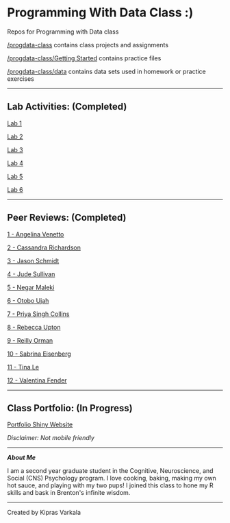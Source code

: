 # Programming With Data Class :)

Repos for Programming with Data class

[/progdata-class](https://github.com/KiprasVarkala/progdata-class) contains class projects and assignments

[/progdata-class/Getting Started](https://github.com/KiprasVarkala/progdata-class/tree/main/Getting%20Started) contains practice files

[/progdata-class/data](https://github.com/KiprasVarkala/progdata-class/tree/main/data) contains data sets used in homework or practice exercises

-------------------------------------------------------------------------------------------------------------
## Lab Activities: (Completed)

[Lab 1](https://github.com/KiprasVarkala/progdata-class/tree/main/Lab%201)

[Lab 2](https://github.com/KiprasVarkala/progdata-class/tree/main/Lab%202)

[Lab 3](https://github.com/KiprasVarkala/progdata-class/tree/main/Lab%203)

[Lab 4](https://github.com/KiprasVarkala/progdata-class/tree/main/Lab%204)

[Lab 5](https://github.com/KiprasVarkala/progdata-class/tree/main/Lab%205)

[Lab 6](https://github.com/KiprasVarkala/progdata-class/tree/main/Lab%206)

-------------------------------------------------------------------------------------------------------------
## Peer Reviews: (Completed)

[1 - Angelina Venetto](https://github.com/avenetto/progdata-class/issues/7)

[2 - Cassandra Richardson](https://github.com/cassrichardson/progdata-class/issues/6)

[3 - Jason Schmidt](https://github.com/jayschmidtavendano/progdata-class/issues/9)

[4 - Jude Sullivan](https://github.com/judesullivan/progdata-class/issues/9)

[5 - Negar Maleki](https://github.com/negarmaleki96/progdata-class/issues/6)

[6 - Otobo Ujah](https://github.com/oujah/progdata-class/issues/6)

[7 - Priya Singh Collins](https://github.com/priyacollins/progdata-class/issues/8)

[8 - Rebecca Upton](https://github.com/reupton/progdata-class/issues/9)

[9 - Reilly Orman](https://github.com/rrorman/progdata-class/issues/9)

[10 - Sabrina Eisenberg](https://github.com/sabeisenberg/progdata-class/issues/11)

[11 - Tina Le](https://github.com/tinale9/ProgDataClass/issues/7)

[12 - Valentina Fender](https://github.com/valentinafender/progdata-class/issues/8)

-------------------------------------------------------------------------------------------------------------
## Class Portfolio: (In Progress)

[Portfolio Shiny Website](https://kvarkala.shinyapps.io/projects_1-4/)

*Disclaimer: Not mobile friendly*

-------------------------------------------------------------------------------------------------------------
***About Me***

I am a second year graduate student in the Cognitive, Neuroscience, and Social (CNS) Psychology program. I love cooking, baking, making my own hot sauce, and playing with my two pups! I joined this class to hone my R skills and bask in Brenton's infinite wisdom. 

-------------------------------------------------------------------------------------------------------------


Created by Kipras Varkala
